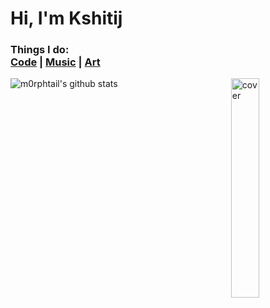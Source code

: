 # Hi, I'm Kshitij
<h3>
Things I do:<br>
<a href="https://github.com/m0rphtail?tab=repositories">Code</a> | <a href="https://soundcloud.com/user-34602005-337460945">Music</a> | <a href="https://drive.google.com/drive/folders/1_jppogkUFAklfw_iMjiE1wxGw1Djq1kP?usp=sharing">Art</a></h3>
<img align="right" width="30%" src="https://github.com/m0rphtail/m0rphtail/blob/master/media/69.jpg" alt="cover" />

![m0rphtail's github stats](https://github-readme-stats.vercel.app/api?username=m0rphtail&hide_border=true)
